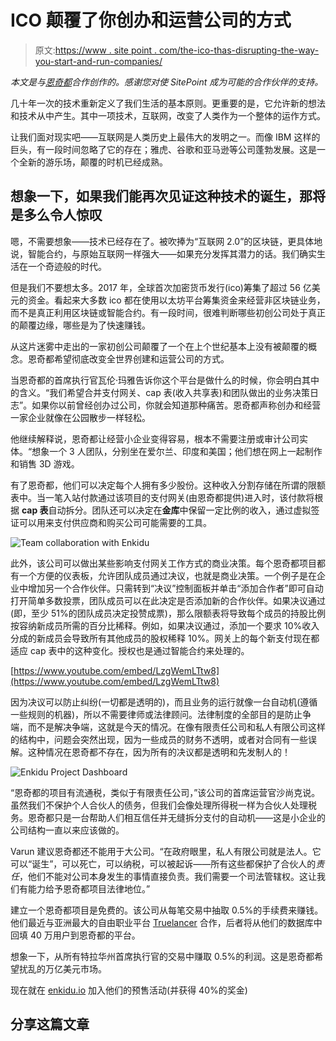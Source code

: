 # ICO 颠覆了你创办和运营公司的方式

> 原文:[https://www . site point . com/the-ico-thas-disrupting-the-way-you-start-and-run-companies/](https://www.sitepoint.com/the-ico-thats-disrupting-the-way-you-start-and-run-companies/)

*本文是与[恩奇都](https://enkidu.io/)合作创作的。感谢您对使 SitePoint 成为可能的合作伙伴的支持。*

几十年一次的技术重新定义了我们生活的基本原则。更重要的是，它允许新的想法和技术从中产生。其中一项技术，互联网，改变了人类作为一个整体的运作方式。

让我们面对现实吧——互联网是人类历史上最伟大的发明之一。而像 IBM 这样的巨头，有一段时间忽略了它的存在；雅虎、谷歌和亚马逊等公司蓬勃发展。这是一个全新的游乐场，颠覆的时机已经成熟。

## 想象一下，如果我们能再次见证这种技术的诞生，那将是多么令人惊叹

嗯，不需要想象——技术已经存在了。被吹捧为“互联网 2.0”的区块链，更具体地说，智能合约，与原始互联网一样强大——如果充分发挥其潜力的话。我们确实生活在一个奇迹般的时代。

但是我们不要想太多。2017 年，全球首次加密货币发行(ico)筹集了超过 56 亿美元的资金。看起来大多数 ico 都在使用以太坊平台筹集资金来经营非区块链业务，而不是真正利用区块链或智能合约。有一段时间，很难判断哪些初创公司处于真正的颠覆边缘，哪些是为了快速赚钱。

从这片迷雾中走出的一家初创公司颠覆了一个在上个世纪基本上没有被颠覆的概念。恩奇都希望彻底改变全世界创建和运营公司的方式。

当恩奇都的首席执行官瓦伦·玛雅告诉你这个平台是做什么的时候，你会明白其中的含义。“我们希望合并支付网关、cap 表(收入共享表)和团队做出的业务决策日志”。如果你以前曾经创办过公司，你就会知道那种痛苦。恩奇都声称创办和经营一家企业就像在公园散步一样轻松。

他继续解释说，恩奇都让经营小企业变得容易，根本不需要注册或审计公司实体。“想象一个 3 人团队，分别坐在爱尔兰、印度和美国；他们想在网上一起制作和销售 3D 游戏。

有了恩奇都，他们可以决定每个人拥有多少股份。这种收入分割存储在所谓的限额表中。当一笔入站付款通过该项目的支付网关(由恩奇都提供)进入时，该付款将根据 **cap 表**自动拆分。团队还可以决定在**金库**中保留一定比例的收入，通过虚拟签证可以用来支付供应商和购买公司可能需要的工具。

![Team collaboration with Enkidu](../Images/3ed903fed0e4ed6e381809af76cd7d32.png)

此外，该公司可以做出某些影响支付网关工作方式的商业决策。每个恩奇都项目都有一个方便的仪表板，允许团队成员通过决议，也就是商业决策。一个例子是在企业中增加另一个合作伙伴。只需转到“决议”控制面板并单击“添加合作者”即可自动打开简单多数投票，团队成员可以在此决定是否添加新的合作伙伴。如果决议通过(即，至少 51%的团队成员决定投赞成票)，那么限额表将导致每个成员的持股比例按容纳新成员所需的百分比稀释。例如，如果决议通过，添加一个要求 10%收入分成的新成员会导致所有其他成员的股权稀释 10%。网关上的每个新支付现在都适应 cap 表中的这种变化。授权也是通过智能合约来处理的。

[https://www.youtube.com/embed/LzgWemLTtw8](https://www.youtube.com/embed/LzgWemLTtw8)

因为决议可以防止纠纷(一切都是透明的)，而且业务的运行就像一台自动机(遵循一些规则的机器)，所以不需要律师或法律顾问。法律制度的全部目的是防止争端，而不是解决争端，这就是今天的情况。在像有限责任公司和私人有限公司这样的结构中，问题会突然出现，因为一些成员的财务不透明，或者对合同有一些误解。这种情况在恩奇都不存在，因为所有的决议都是透明和先发制人的！

![Enkidu Project Dashboard](../Images/4c738de614f91a6295adbf6c903ae2a3.png)

“恩奇都的项目有流通税，类似于有限责任公司，”该公司的首席运营官沙尚克说。虽然我们不保护个人合伙人的债务，但我们会像处理所得税一样为合伙人处理税务。恩奇都只是一台帮助人们相互信任并无缝拆分支付的自动机——这是小企业的公司结构一直以来应该做的。

Varun 建议恩奇都还不能用于大公司。“在政府眼里，私人有限公司就是法人。它可以“诞生”，可以死亡，可以纳税，可以被起诉——所有这些都保护了合伙人的*责任*，他们不能对公司本身发生的事情直接负责。我们需要一个司法管辖权。这让我们有能力给予恩奇都项目法律地位。”

建立一个恩奇都项目是免费的。该公司从每笔交易中抽取 0.5%的手续费来赚钱。他们最近与亚洲最大的自由职业平台 [Truelancer](https://www.truelancer.com/) 合作，后者将从他们的数据库中回填 40 万用户到恩奇都的平台。

想象一下，从所有特拉华州首席执行官的交易中赚取 0.5%的利润。这是恩奇都希望扰乱的万亿美元市场。

现在就在 [enkidu.io](https://enkidu.io/) 加入他们的预售活动(并获得 40%的奖金)

## 分享这篇文章